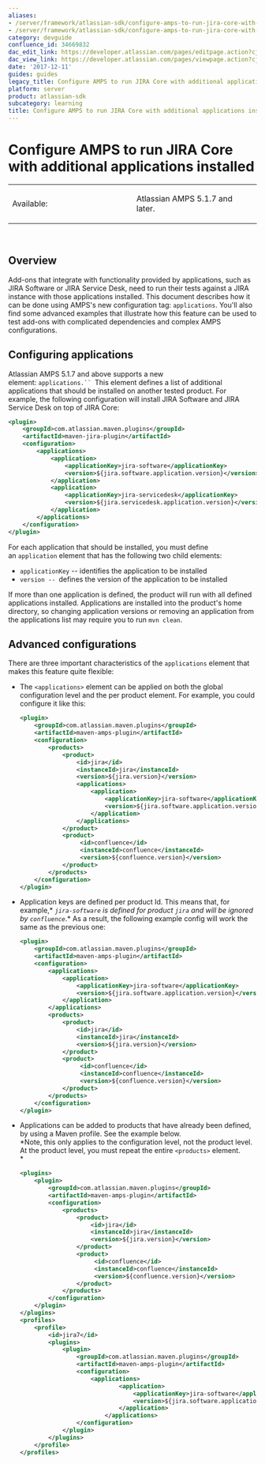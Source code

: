 ```yaml
---
aliases:
- /server/framework/atlassian-sdk/configure-amps-to-run-jira-core-with-additional-applications-installed-34669832.html
- /server/framework/atlassian-sdk/configure-amps-to-run-jira-core-with-additional-applications-installed-34669832.md
category: devguide
confluence_id: 34669832
dac_edit_link: https://developer.atlassian.com/pages/editpage.action?cjm=wozere&pageId=34669832
dac_view_link: https://developer.atlassian.com/pages/viewpage.action?cjm=wozere&pageId=34669832
date: '2017-12-11'
guides: guides
legacy_title: Configure AMPS to run JIRA Core with additional applications installed
platform: server
product: atlassian-sdk
subcategory: learning
title: Configure AMPS to run JIRA Core with additional applications installed
---
```

# Configure AMPS to run JIRA Core with additional applications installed

<table>
<colgroup>
<col style="width: 50%" />
<col style="width: 50%" />
</colgroup>
<tbody>
<tr class="odd">
<td><p>Available:</p></td>
<td><p>Atlassian AMPS 5.1.7 and later.</p></td>
</tr>
</tbody>
</table>

 

## Overview

Add-ons that integrate with functionality provided by applications, such as JIRA Software or JIRA Service Desk, need to run their tests against a JIRA instance with those applications installed. This document describes how it can be done using AMPS's new configuration tag: `applications`. You'll also find some advanced examples that illustrate how this feature can be used to test add-ons with complicated dependencies and complex AMPS configurations.

## Configuring applications

Atlassian AMPS 5.1.7 and above supports a new element: `applications.`` `This element defines a list of additional applications that should be installed on another tested product. For example, the following configuration will install JIRA Software and JIRA Service Desk on top of JIRA Core:

``` xml
<plugin>
    <groupId>com.atlassian.maven.plugins</groupId>
    <artifactId>maven-jira-plugin</artifactId>
    <configuration>
        <applications>
            <application>
                <applicationKey>jira-software</applicationKey>
                <version>${jira.software.application.version}</version>
            </application>
            <application>
                <applicationKey>jira-servicedesk</applicationKey>
                <version>${jira.servicedesk.application.version}</version>
            </application>
        </applications>
    </configuration>
</plugin>
```

For each application that should be installed, you must define an `application` element that has the following two child elements:

-   `applicationKey` -- identifies the application to be installed
-   `version -- `defines the version of the application to be installed

If more than one application is defined, the product will run with all defined applications installed. Applications are installed into the product's home directory, so changing application versions or removing an application from the applications list may require you to run `mvn clean`.

## Advanced configurations

There are three important characteristics of the `applications` element that makes this feature quite flexible:

-   The `<applications>` element can be applied on both the global configuration level and the per product element. For example, you could configure it like this:

    ``` xml
    <plugin>
        <groupId>com.atlassian.maven.plugins</groupId>
        <artifactId>maven-amps-plugin</artifactId>
        <configuration>
            <products>
                <product>
                    <id>jira</id>
                    <instanceId>jira</instanceId>
                    <version>${jira.version}</version>
                    <applications>
                        <application>
                            <applicationKey>jira-software</applicationKey>
                            <version>${jira.software.application.version}</version>
                        </application>
                    </applications>
                </product>
                <product>
                     <id>confluence</id>
                     <instanceId>confluence</instanceId>
                     <version>${confluence.version}</version>
                </product>
            </products>
        </configuration>
    </plugin>
    ```

-   Application keys are defined per product Id. This means that, for example,* *`jira-software` is defined for product `jira` and will be ignored by `confluence`*.* As a result, the following example config will work the same as the previous one:

    ``` xml
    <plugin>
        <groupId>com.atlassian.maven.plugins</groupId>
        <artifactId>maven-amps-plugin</artifactId>
        <configuration>
            <applications>
                <application>
                    <applicationKey>jira-software</applicationKey>
                    <version>${jira.software.application.version}</version>
                </application>
            </applications>
            <products>
                <product>
                    <id>jira</id>
                    <instanceId>jira</instanceId>
                    <version>${jira.version}</version>
                </product>
                <product>
                     <id>confluence</id>
                     <instanceId>confluence</instanceId>
                     <version>${confluence.version}</version>
                </product>
            </products>
        </configuration>
    </plugin>
    ```

-   Applications can be added to products that have already been defined, by using a Maven profile. See the example below.  
    *Note, this only applies to the configuration level, not the product level. At the product level, you must repeat the entire `<products>` element.   
    *

    ``` xml
    <plugins>
        <plugin>
            <groupId>com.atlassian.maven.plugins</groupId>
            <artifactId>maven-amps-plugin</artifactId>
            <configuration>
                <products>
                    <product>
                        <id>jira</id>
                        <instanceId>jira</instanceId>
                        <version>${jira.version}</version>
                    </product>
                    <product>
                         <id>confluence</id>
                         <instanceId>confluence</instanceId>
                         <version>${confluence.version}</version>
                    </product>
                </products>
            </configuration>
        </plugin>
    </plugins>
    <profiles>
        <profile>
            <id>jira7</id>
            <plugins>
                <plugin>
                    <groupId>com.atlassian.maven.plugins</groupId>
                    <artifactId>maven-amps-plugin</artifactId>
                    <configuration>
                        <applications>
                                <application>
                                    <applicationKey>jira-software</applicationKey>
                                    <version>${jira.software.application.version}</version>
                                </application>
                            </applications>
                    </configuration>
                </plugin>
            </plugins>
        </profile>
    </profiles>
    ```









































































































































































































































































































































































































































































